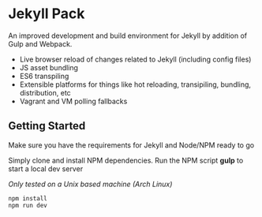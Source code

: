 # Jekyll Pack
An improved development and build environment for Jekyll by addition of Gulp and Webpack.

* Live browser reload of changes related to Jekyll (including config files)
* JS asset bundling
* ES6 transpiling
* Extensible platforms for things like hot reloading, transipiling, bundling, distribution, etc
* Vagrant and VM polling fallbacks

## Getting Started
Make sure you have the requirements for Jekyll and Node/NPM ready to go

Simply clone and install NPM dependencies.
Run the NPM script **gulp** to start a local dev server

_Only tested on a Unix based machine (Arch Linux)_

```
npm install
npm run dev
```
